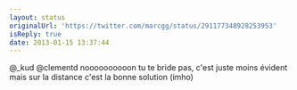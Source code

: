 ```yaml
---
layout: status
originalUrl: 'https://twitter.com/marcgg/status/291177348928253953'
isReply: true
date: 2013-01-15 13:37:44
---
```


@_kud @clementd noooooooooon tu te bride pas, c'est juste moins évident mais sur la distance c'est la bonne solution (imho)
